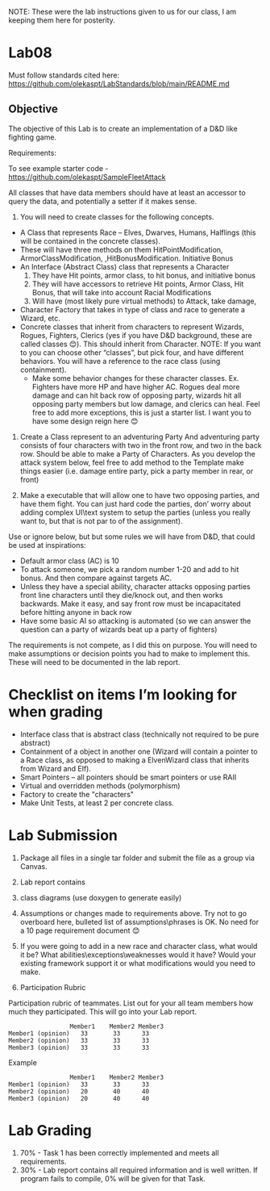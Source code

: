 NOTE: These were the lab instructions given to us for our class, I am keeping them here for posterity.

# Lab08

Must follow standards cited here:
https://github.com/olekaspt/LabStandards/blob/main/README.md

## Objective
The objective of this Lab is to create an implementation of a D&D like fighting game.

Requirements:

To see example starter code - https://github.com/olekaspt/SampleFleetAttack

All classes that have data members should have at least an accessor to query the data, and potentially a setter if it makes sense.

1.	You will need to create classes for the following concepts.
  *	A Class that represents Race – Elves, Dwarves, Humans, Halflings (this will be contained in the concrete classes).
  *	These will have three methods on them   HitPointModification, ArmorClassModification, ,HitBonusModification. Initiative Bonus
  *	An Interface (Abstract Class) class that represents a Character
    1.	They have Hit points, armor class, to hit bonus, and initiative bonus
    1.	They will have accessors to retrieve Hit points, Armor Class, Hit Bonus, that will take into account Racial Modifications
    1.	Will have (most likely pure virtual methods) to Attack, take damage, 
  *	Character Factory that takes in type of class and race to generate a Wizard, etc.
  *	Concrete classes that inherit from characters to represent Wizards, Rogues, Fighters, Clerics (yes if you have D&D background, these are called classes 😊).  This should inherit from Character.  NOTE: If you want to you can choose other “classes”, but pick four, and have different behaviors.  You will have a reference to the race class (using containment).
    *	Make some behavior changes for these character classes.   Ex. Fighters have more HP and have higher AC.   Rogues deal more damage and can hit back row of opposing party, wizards hit all opposing party members but low damage, and clerics can heal.   Feel free to add more exceptions, this is just a starter list.  I want you to have some design reign here 😊
1.	Create a Class represent to an adventuring Party
And adventuring party consists of four characters with two in the front row, and two in the back row.   Should be able to make a Party of Characters.  As you develop the attack system below, feel free to add method to the Template make things easier (i.e. damage entire party, pick a party member in rear, or front)

1.	Make a executable that will allow one to have  two opposing parties, and have them fight.  You can just hard code the parties, don’ worry about adding complex UI\text system to setup the parties (unless you really want to, but that is not par to of the assignment).

Use or ignore below, but but some rules we will have from D&D, that could be used at inspirations:
  *	Default armor class (AC) is 10
  *	To attack someone, we pick a random number 1-20 and add to hit bonus.  And then compare against targets AC.
  *	Unless they have a special ability, character attacks opposing parties front line characters until they die/knock out, and then works backwards.   Make it easy, and say front row must be incapacitated before hitting anyone in back row
  *	Have some basic AI so attacking is automated (so we can answer the question can a party of wizards beat up a party of fighters)

The requirements is not compete, as I did this on purpose.  You will need to make assumptions or decision points you had to make to implement this.  These will need to be documented in the lab report.   

# Checklist on items I’m looking for when grading
* Interface class that is abstract class (technically not required to be pure abstract)
* Containment of a object in another one (Wizard will contain a pointer to a Race class, as opposed to making a ElvenWizard class that inherits from Wizard and Elf).
* Smart Pointers – all pointers should be smart pointers or use RAII
* Virtual and overridden methods (polymorphism)
* Factory to create the "characters"
* Make Unit Tests, at least 2 per concrete class.


# Lab Submission
1.	Package all files in a single tar folder and submit the file as a group via Canvas. 
1.	Lab report contains 
  1.	class diagrams (use doxygen to generate easily)
  1.	Assumptions or changes made to requirements above.  Try not to go overboard here, bulleted list of assumptions\phrases is OK.  No need for a 10 page requirement document 😊
1.	If you were going to add in a new race and character class, what would it be?   What abilities\exceptions\weaknesses would it have?  Would your existing framework support it or what modifications would you need to make.

1. Participation Rubric

Participation rubric of teammates.  List out for your all team members how much they participated.  This will go into your Lab report.
```
	             Member1	Member2	Member3
Member1 (opinion)	33	     33	     33
Member2 (opinion)	33	     33	     33
Member3 (opinion)	33	     33	     33
```			
			
Example 			
```
	             Member1	Member2	Member3
Member1 (opinion)	33	     33	     33
Member2 (opinion)	20	     40	     40
Member3 (opinion)	20	     40	     40
```

# Lab Grading
1.	70% - Task 1 has been correctly implemented and meets all requirements.
1.	30% - Lab report contains all required information and is well written.
If program fails to compile, 0% will be given for that Task.
